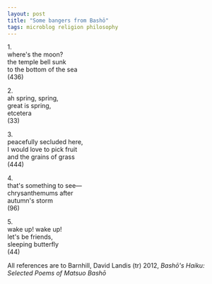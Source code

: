 ```yaml
---
layout: post
title: "Some bangers from Bashō"
tags: microblog religion philosophy
---
```

1.\
where's the moon?\
the temple bell sunk\
to the bottom of the sea\
(436)

2.\
ah spring, spring,\
great is spring,\
etcetera\
(33)

3.\
peacefully secluded here,\
I would love to pick fruit\
and the grains of grass\
(444)

4.\
that's something to see—\
chrysanthemums after\
autumn's storm\
(96)

5.\
wake up! wake up!\
let's be friends,\
sleeping butterfly\
(44)


All references are to Barnhill, David Landis (tr) 2012, *Bashō's Haiku: Selected Poems of Matsuo Bashō*
